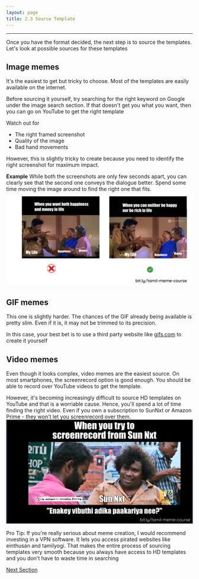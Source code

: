 ```yaml
---
layout: page
title: 2.3 Source Template
---
```

---

Once you have the format decided, the next step is to source the templates. Let's look at possible sources for these templates

## Image memes
It's the easiest to get but tricky to choose. Most of the templates are easily available on the internet.

Before sourcing it yourself, try searching for the right keyword on Google under the image search section. If that doesn't get you what you want, then you can go on YouTube to get the right template

Watch out for
- The right framed screenshot
- Quality of the image
- Bad hand movements

However, this is slightly tricky to create because you need to identify the right screenshot for maximum impact.

**Example**
While both the screenshots are only few seconds apart, you can clearly see that the second one conveys the dialogue better. Spend some time moving the image around to find the right one that fits.
![](/images/creation/template-image-meme.png)

## GIF memes
This one is slightly harder. The chances of the GIF already being available is pretty slim. Even if it is, it may not be trimmed to its precision.

In this case, your best bet is to use a third party website like [gifs.com](http://gifs.com) to create it yourself

## Video memes
Even though it looks complex, video memes are the easiest source. On most smartphones, the screenrecord option is good enough. You should be able to record over YouTube videos to get the template.

However, it's becoming increasingly difficult to source HD templates on YouTube and that is a worriable cause. Hence, you'll spend a lot of time finding the right video. Even if you own a subscription to SunNxt or Amazon Prime - they won't let you screenrecord over them.
![](/images/creation/template-source-sun-nxt.png)

Pro Tip: If you're really serious about meme creation, I would recommend investing in a VPN software. It lets you access pirated websites like einthusan and tamilyogi. That makes the entire process of sourcing templates very smooth because you always have access to HD templates and you don't have to waste time in searching

<a href = '/24-create-meme/' class ='nav-button'> Next Section </a>
